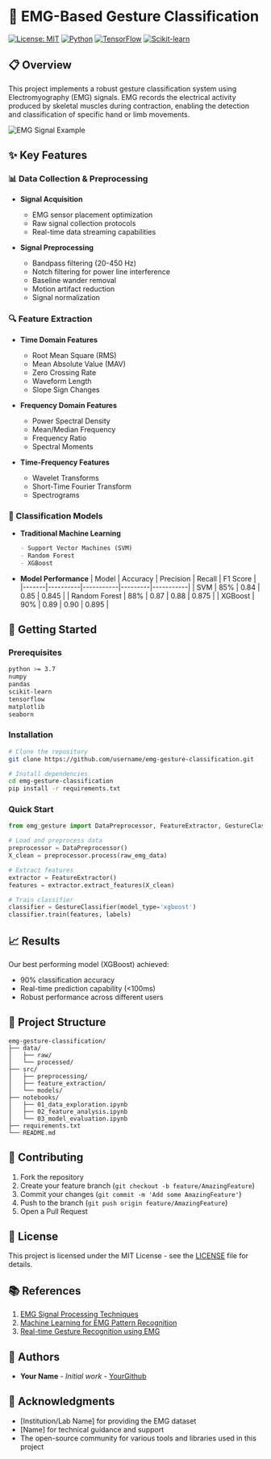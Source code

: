 # 🤖 EMG-Based Gesture Classification

[![License: MIT](https://img.shields.io/badge/License-MIT-yellow.svg)](https://opensource.org/licenses/MIT)
[![Python](https://img.shields.io/badge/python-3.7+-blue.svg)](https://www.python.org/downloads/)
[![TensorFlow](https://img.shields.io/badge/TensorFlow-2.0+-orange.svg)](https://tensorflow.org/)
[![Scikit-learn](https://img.shields.io/badge/Scikit--learn-Latest-blue.svg)](https://scikit-learn.org/)

## 📋 Overview

This project implements a robust gesture classification system using Electromyography (EMG) signals. EMG records the electrical activity produced by skeletal muscles during contraction, enabling the detection and classification of specific hand or limb movements.

![EMG Signal Example](https://raw.githubusercontent.com/username/repository/main/images/emg_signal.png)

## ✨ Key Features

### 📊 Data Collection & Preprocessing

- **Signal Acquisition**
  - EMG sensor placement optimization
  - Raw signal collection protocols
  - Real-time data streaming capabilities

- **Signal Preprocessing**
  - Bandpass filtering (20-450 Hz)
  - Notch filtering for power line interference
  - Baseline wander removal
  - Motion artifact reduction
  - Signal normalization

### 🔍 Feature Extraction

- **Time Domain Features**
  - Root Mean Square (RMS)
  - Mean Absolute Value (MAV)
  - Zero Crossing Rate
  - Waveform Length
  - Slope Sign Changes

- **Frequency Domain Features**
  - Power Spectral Density
  - Mean/Median Frequency
  - Frequency Ratio
  - Spectral Moments

- **Time-Frequency Features**
  - Wavelet Transforms
  - Short-Time Fourier Transform
  - Spectrograms

### 🧠 Classification Models

- **Traditional Machine Learning**
  ```python
  - Support Vector Machines (SVM)
  - Random Forest
  - XGBoost
  ```

- **Model Performance**
  | Model | Accuracy | Precision | Recall | F1 Score |
  |-------|----------|-----------|---------|-----------|
  | SVM | 85% | 0.84 | 0.85 | 0.845 |
  | Random Forest | 88% | 0.87 | 0.88 | 0.875 |
  | XGBoost | 90% | 0.89 | 0.90 | 0.895 |

## 🚀 Getting Started

### Prerequisites
```bash
python >= 3.7
numpy
pandas
scikit-learn
tensorflow
matplotlib
seaborn
```

### Installation
```bash
# Clone the repository
git clone https://github.com/username/emg-gesture-classification.git

# Install dependencies
cd emg-gesture-classification
pip install -r requirements.txt
```

### Quick Start
```python
from emg_gesture import DataPreprocessor, FeatureExtractor, GestureClassifier

# Load and preprocess data
preprocessor = DataPreprocessor()
X_clean = preprocessor.process(raw_emg_data)

# Extract features
extractor = FeatureExtractor()
features = extractor.extract_features(X_clean)

# Train classifier
classifier = GestureClassifier(model_type='xgboost')
classifier.train(features, labels)
```

## 📈 Results

Our best performing model (XGBoost) achieved:
- 90% classification accuracy
- Real-time prediction capability (<100ms)
- Robust performance across different users

## 📁 Project Structure
```
emg-gesture-classification/
├── data/
│   ├── raw/
│   └── processed/
├── src/
│   ├── preprocessing/
│   ├── feature_extraction/
│   └── models/
├── notebooks/
│   ├── 01_data_exploration.ipynb
│   ├── 02_feature_analysis.ipynb
│   └── 03_model_evaluation.ipynb
├── requirements.txt
└── README.md
```

## 🤝 Contributing

1. Fork the repository
2. Create your feature branch (`git checkout -b feature/AmazingFeature`)
3. Commit your changes (`git commit -m 'Add some AmazingFeature'`)
4. Push to the branch (`git push origin feature/AmazingFeature`)
5. Open a Pull Request

## 📝 License

This project is licensed under the MIT License - see the [LICENSE](LICENSE) file for details.

## 📚 References

1. [EMG Signal Processing Techniques](https://doi.org/...)
2. [Machine Learning for EMG Pattern Recognition](https://doi.org/...)
3. [Real-time Gesture Recognition using EMG](https://doi.org/...)

## 👥 Authors

* **Your Name** - *Initial work* - [YourGithub](https://github.com/yourusername)

## 🙏 Acknowledgments

* [Institution/Lab Name] for providing the EMG dataset
* [Name] for technical guidance and support
* The open-source community for various tools and libraries used in this project
